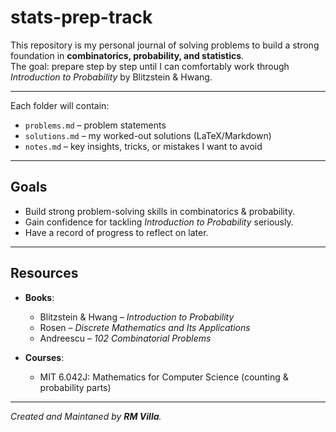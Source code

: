 # stats-prep-track

This repository is my personal journal of solving problems to build a strong foundation in **combinatorics, probability, and statistics**.  
The goal: prepare step by step until I can comfortably work through *Introduction to Probability* by Blitzstein & Hwang.

---


Each folder will contain:
- `problems.md` – problem statements  
- `solutions.md` – my worked-out solutions (LaTeX/Markdown)  
- `notes.md` – key insights, tricks, or mistakes I want to avoid  

---

## Goals

- Build strong problem-solving skills in combinatorics & probability.  
- Gain confidence for tackling *Introduction to Probability* seriously.  
- Have a record of progress to reflect on later.  

---

## Resources

- **Books**:  
  - Blitzstein & Hwang – *Introduction to Probability*  
  - Rosen – *Discrete Mathematics and Its Applications*  
  - Andreescu – *102 Combinatorial Problems*  

- **Courses**:  
  - MIT 6.042J: Mathematics for Computer Science (counting & probability parts)  

---

_Created and Maintaned by **RM Villa**._
